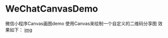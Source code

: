 # WeChatCanvasDemo
微信小程序Canvas画图demo
使用Canvas来绘制一个自定义的二维码分享图
效果如下：
[img](https://github.com/suyeq/WeChatCanvasDemo/blob/master/img/1.png)
